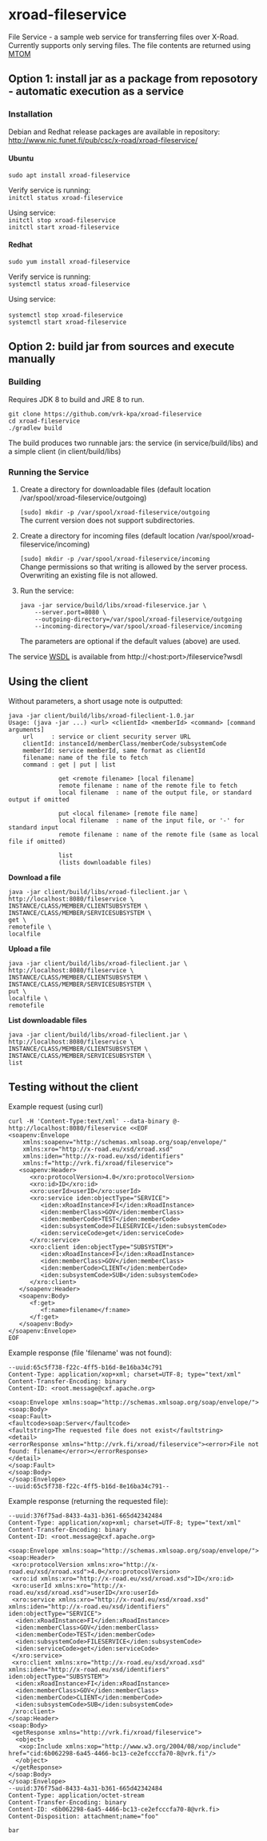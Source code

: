 # xroad-fileservice

File Service - a sample web service for transferring files over X-Road. Currently supports only serving files.
The file contents are returned using [MTOM](https://www.w3.org/Submission/soap11mtom10)

## Option 1: install jar as a package from reposotory - automatic execution as a service
### Installation
Debian and Redhat release packages are available in repository: http://www.nic.funet.fi/pub/csc/x-road/xroad-fileservice/

#### Ubuntu
```sudo apt install xroad-fileservice```

Verify service is running: <br/>
```initctl status xroad-fileservice```

Using service:<br/>
```initctl stop xroad-fileservice```<br/>
```initctl start xroad-fileservice```

#### Redhat

```sudo yum install xroad-fileservice```
    
Verify service is running: <br/>
```systemctl status xroad-fileservice```
    
Using service:<br/>    
```systemctl stop xroad-fileservice```<br/>
```systemctl start xroad-fileservice```

## Option 2: build jar from sources and execute manually
### Building

Requires JDK 8 to build and JRE 8 to run.

    git clone https://github.com/vrk-kpa/xroad-fileservice
    cd xroad-fileservice
    ./gradlew build

The build produces two runnable jars: the  service (in service/build/libs) and a simple client (in client/build/libs)

### Running the Service

1. Create a directory for downloadable files (default location /var/spool/xroad-fileservice/outgoing)

    ```[sudo] mkdir -p /var/spool/xroad-fileservice/outgoing```  
    The current version does not support subdirectories.
    
2. Create a directory for incoming files (default location /var/spool/xroad-fileservice/incoming)

    ```[sudo] mkdir -p /var/spool/xroad-fileservice/incoming```  
    Change permissions so that writing is allowed by the server process. 
    Overwriting an existing file is not allowed.
 
2. Run the service:
    ```
    java -jar service/build/libs/xroad-fileservice.jar \
        --server.port=8080 \
        --outgoing-directory=/var/spool/xroad-fileservice/outgoing
        --incoming-directory=/var/spool/xroad-fileservice/incoming
    ```
    The parameters are optional if the default values (above) are used.

The service [WSDL](src/main/resources/fileservice.wsdl) is available from http://\<host:port\>/fileservice?wsdl

## Using the client
Without parameters, a short usage note is outputted:

    java -jar client/build/libs/xroad-fileclient-1.0.jar
    Usage: (java -jar ...) <url> <clientId> <memberId> <command> [command arguments]
    	url     : service or client security server URL
    	clientId: instanceId/memberClass/memberCode/subsystemCode
    	memberId: service memberId, same format as clientId
    	filename: name of the file to fetch
    	command : get | put | list
    
    	          get <remote filename> [local filename]
    	          remote filename : name of the remote file to fetch
    	          local filename  : name of the output file, or standard output if omitted
    
    	          put <local filename> [remote file name]
    	          local filename  : name of the input file, or '-' for standard input
    	          remote filename : name of the remote file (same as local file if omitted)
    
    	          list
    	          (lists downloadable files)


**Download a file**

    java -jar client/build/libs/xroad-fileclient.jar \
    http://localhost:8080/fileservice \
    INSTANCE/CLASS/MEMBER/CLIENTSUBSYSTEM \
    INSTANCE/CLASS/MEMBER/SERVICESUBSYSTEM \
    get \
    remotefile \
    localfile

**Upload a file**    
    
    java -jar client/build/libs/xroad-fileclient.jar \
    http://localhost:8080/fileservice \
    INSTANCE/CLASS/MEMBER/CLIENTSUBSYSTEM \
    INSTANCE/CLASS/MEMBER/SERVICESUBSYSTEM \
    put \
    localfile \
    remotefile
    
**List downloadable files**

    java -jar client/build/libs/xroad-fileclient.jar \
    http://localhost:8080/fileservice \
    INSTANCE/CLASS/MEMBER/CLIENTSUBSYSTEM \
    INSTANCE/CLASS/MEMBER/SERVICESUBSYSTEM \
    list

## Testing without the client

Example request (using curl)
```
curl -H 'Content-Type:text/xml' --data-binary @-  http://localhost:8080/fileservice <<EOF
<soapenv:Envelope
    xmlns:soapenv="http://schemas.xmlsoap.org/soap/envelope/"
    xmlns:xro="http://x-road.eu/xsd/xroad.xsd"
    xmlns:iden="http://x-road.eu/xsd/identifiers"
    xmlns:f="http://vrk.fi/xroad/fileservice">
   <soapenv:Header>
      <xro:protocolVersion>4.0</xro:protocolVersion>
      <xro:id>ID</xro:id>
      <xro:userId>userID</xro:userId>
      <xro:service iden:objectType="SERVICE">
         <iden:xRoadInstance>FI</iden:xRoadInstance>
         <iden:memberClass>GOV</iden:memberClass>
         <iden:memberCode>TEST</iden:memberCode>
         <iden:subsystemCode>FILESERVICE</iden:subsystemCode>
         <iden:serviceCode>get</iden:serviceCode>
      </xro:service>
      <xro:client iden:objectType="SUBSYSTEM">
         <iden:xRoadInstance>FI</iden:xRoadInstance>
         <iden:memberClass>GOV</iden:memberClass>
         <iden:memberCode>CLIENT</iden:memberCode>
         <iden:subsystemCode>SUB</iden:subsystemCode>
      </xro:client>
   </soapenv:Header>
   <soapenv:Body>
      <f:get>
         <f:name>filename</f:name>
      </f:get>
   </soapenv:Body>
</soapenv:Envelope>
EOF
```
Example response (file 'filename' was not found):
```
--uuid:65c5f738-f22c-4ff5-b16d-8e16ba34c791
Content-Type: application/xop+xml; charset=UTF-8; type="text/xml"
Content-Transfer-Encoding: binary
Content-ID: <root.message@cxf.apache.org>

<soap:Envelope xmlns:soap="http://schemas.xmlsoap.org/soap/envelope/">
<soap:Body>
<soap:Fault>
<faultcode>soap:Server</faultcode>
<faultstring>The requested file does not exist</faultstring>
<detail>
<errorResponse xmlns="http://vrk.fi/xroad/fileservice"><error>File not found: filename</error></errorResponse>
</detail>
</soap:Fault>
</soap:Body>
</soap:Envelope>
--uuid:65c5f738-f22c-4ff5-b16d-8e16ba34c791--
```
Example response (returning the requested file):
```
--uuid:376f75ad-8433-4a31-b361-665d42342484
Content-Type: application/xop+xml; charset=UTF-8; type="text/xml"
Content-Transfer-Encoding: binary
Content-ID: <root.message@cxf.apache.org>

<soap:Envelope xmlns:soap="http://schemas.xmlsoap.org/soap/envelope/">
<soap:Header>
 <xro:protocolVersion xmlns:xro="http://x-road.eu/xsd/xroad.xsd">4.0</xro:protocolVersion>
 <xro:id xmlns:xro="http://x-road.eu/xsd/xroad.xsd">ID</xro:id>
 <xro:userId xmlns:xro="http://x-road.eu/xsd/xroad.xsd">userID</xro:userId>
 <xro:service xmlns:xro="http://x-road.eu/xsd/xroad.xsd" xmlns:iden="http://x-road.eu/xsd/identifiers" iden:objectType="SERVICE">
  <iden:xRoadInstance>FI</iden:xRoadInstance>
  <iden:memberClass>GOV</iden:memberClass>
  <iden:memberCode>TEST</iden:memberCode>
  <iden:subsystemCode>FILESERVICE</iden:subsystemCode>
  <iden:serviceCode>get</iden:serviceCode>
 </xro:service>
 <xro:client xmlns:xro="http://x-road.eu/xsd/xroad.xsd" xmlns:iden="http://x-road.eu/xsd/identifiers" iden:objectType="SUBSYSTEM">
  <iden:xRoadInstance>FI</iden:xRoadInstance>
  <iden:memberClass>GOV</iden:memberClass>
  <iden:memberCode>CLIENT</iden:memberCode>
  <iden:subsystemCode>SUB</iden:subsystemCode>
 /xro:client>
</soap:Header>
<soap:Body>
 <getResponse xmlns="http://vrk.fi/xroad/fileservice">
  <object>
   <xop:Include xmlns:xop="http://www.w3.org/2004/08/xop/include" href="cid:6b062298-6a45-4466-bc13-ce2efcccfa70-8@vrk.fi"/>
  </object>
 </getResponse>
</soap:Body>
</soap:Envelope>
--uuid:376f75ad-8433-4a31-b361-665d42342484
Content-Type: application/octet-stream
Content-Transfer-Encoding: binary
Content-ID: <6b062298-6a45-4466-bc13-ce2efcccfa70-8@vrk.fi>
Content-Disposition: attachment;name="foo"

bar
```
